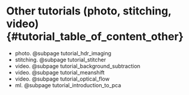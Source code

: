 Other tutorials (photo, stitching, video) {#tutorial_table_of_content_other}
========================================================

-   photo. @subpage tutorial_hdr_imaging
-   stitching. @subpage tutorial_stitcher
-   video. @subpage tutorial_background_subtraction
-   video. @subpage tutorial_meanshift
-   video. @subpage tutorial_optical_flow
-   ml. @subpage tutorial_introduction_to_pca
